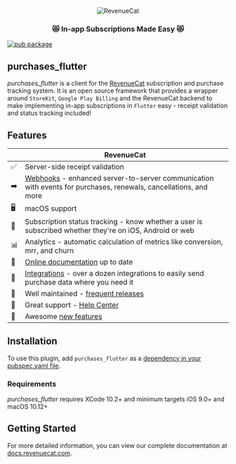 <p align="center">
  <img src="https://d2jzmbury1aqmc.cloudfront.net/assets/images/build.svg" alt="RevenueCat"/>
</p>
<h3 align="center">😻 In-app Subscriptions Made Easy 😻</h1>

[![pub package](https://img.shields.io/pub/v/purchases_flutter.svg)](https://pub.dartlang.org/packages/purchases_flutter)

## purchases_flutter

*purchases_flutter* is a client for the [RevenueCat](https://www.revenuecat.com/) subscription and purchase tracking system. It is an open source framework that provides a wrapper around `StoreKit`, `Google Play Billing` and the RevenueCat backend to make implementing in-app subscriptions in `Flutter` easy - receipt validation and status tracking included!

## Features
|   | RevenueCat |
| --- | --- |
✅ | Server-side receipt validation
➡️ | [Webhooks](https://docs.revenuecat.com/docs/webhooks) - enhanced server-to-server communication with events for purchases, renewals, cancellations, and more  
🖥 | macOS support  
🎯 | Subscription status tracking - know whether a user is subscribed whether they're on iOS, Android or web  
📊 | Analytics - automatic calculation of metrics like conversion, mrr, and churn  
📝 | [Online documentation](https://docs.revenuecat.com/docs) up to date  
🔀 | [Integrations](https://www.revenuecat.com/integrations) - over a dozen integrations to easily send purchase data where you need it  
💯 | Well maintained - [frequent releases](https://github.com/RevenueCat/purchases-flutter/releases)  
📮 | Great support - [Help Center](https://docs.revenuecat.com/discuss)  
🤩 | Awesome [new features](https://trello.com/b/RZRnWRbI/revenuecat-product-roadmap)  

## Installation

To use this plugin, add `purchases_flutter` as a [dependency in your pubspec.yaml file](https://flutter.io/platform-plugins/).

### Requirements
*purchases_flutter* requires XCode 10.2+ and minimum targets iOS 9.0+ and macOS 10.12+

## Getting Started
For more detailed information, you can view our complete documentation at [docs.revenuecat.com](https://docs.revenuecat.com/docs).
